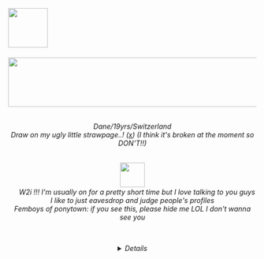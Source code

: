<img width="80" src="https://web.archive.org/web/20091027060957/http://www.geocities.com/phnyxrayn/weedmexplore.gif">

<h6 align="center">                         
<img  width="600" height="100" src="https://web.archive.org/web/20090728115814/http://uk.geocities.com/therealchongybaby/spacebg.gif" /> <br>
<br>

<em> Dane/19yrs/Switzerland  
Draw on my ugly little strawpage..! (<a href="https://1-900-490-freak.straw.page/">x</a>) (I think it's broken at the moment so DON'T!!) <br>
<br> 

<img  width="50" src="https://web.archive.org/web/20090727160436/http://www.geocities.com/dr_tigger/smoking-skull.gif" /> <br>
<img  width="15" src="https://web.archive.org/web/20091028091023/http://www.geocities.com/greenngoldsg/images/anistar.gif" /> W2i !!! I'm usually on for a pretty short time but I love talking to you guys <br>
I like to just eavesdrop and judge people's profiles <br> 
Femboys of ponytown: if you see this, please hide me LOL I don't wanna see you<br>
<br>

<img  width="15" src="https://web.archive.org/web/20091026232923/http://www.geocities.com/Tokyo/Market/7773/star.gif" />  
<details>
--- <br>
Locations: spawn, docks, bakery <br>
--- <br>
Skins I have: Oneyplays, Smiling Friends, Dan VS, Rockafire Explosion, BR BA + BCS, Trailer Park Boys,Ren & Stimpy, Treasure Island (1988), Clone High, DHMIS, TF2, The Beatles, SOAD, Frank Zappa
</details>
</h6>


<!---
1-900-490-freak/1-900-490-freak is a ✨ special ✨ repository because its `README.md` (this file) appears on your GitHub profile.
You can click the Preview link to take a look at your changes.
--->
